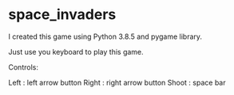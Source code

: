 # space_invaders

I created this game using Python 3.8.5 and pygame library.

Just use you keyboard to play this game. 

Controls:

Left : left arrow button
Right : right arrow button
Shoot : space bar
